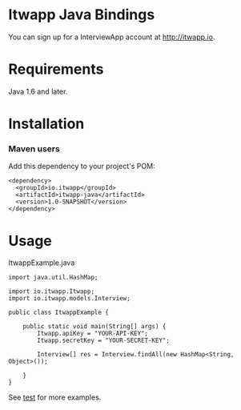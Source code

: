 # Itwapp Java Bindings

You can sign up for a InterviewApp account at http://itwapp.io.

Requirements
============

Java 1.6 and later.

Installation
============

### Maven users

Add this dependency to your project's POM:

    <dependency>
      <groupId>io.itwapp</groupId>
      <artifactId>itwapp-java</artifactId>
      <version>1.0-SNAPSHOT</version>
    </dependency>

Usage
=====

ItwappExample.java

    import java.util.HashMap;

    import io.itwapp.Itwapp;
    import io.itwapp.models.Interview;

    public class ItwappExample {

        public static void main(String[] args) {
            Itwapp.apiKey = "YOUR-API-KEY";
            Itwapp.secretKey = "YOUR-SECRET-KEY";
            
            Interview[] res = Interview.findAll(new HashMap<String, Object>());
            
        }
    }


See [test](https://github.com/itwapp/itwapp-java/blob/master/src/test/java/io/itwapp/) for more examples.

